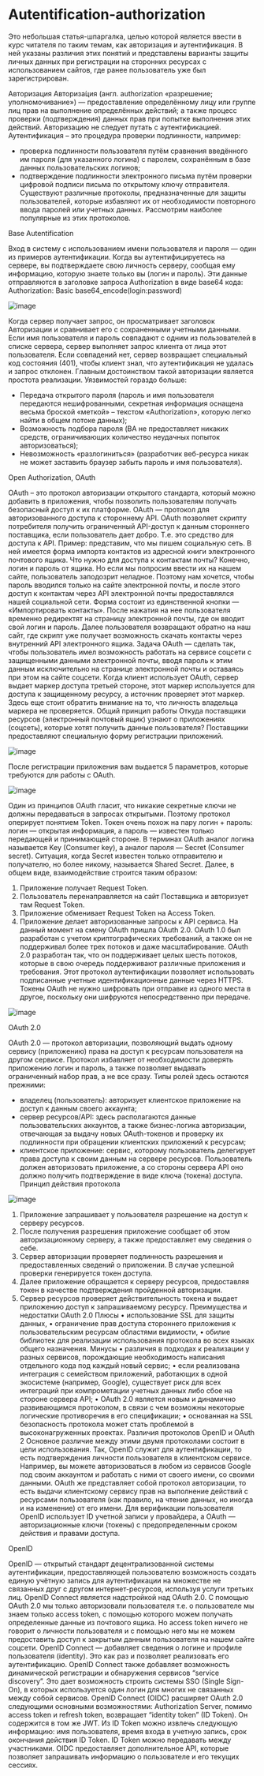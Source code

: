 # Autentification-authorization

Это небольшая статья-шпаргалка, целью которой является ввести в курс читателя по таким темам, как авторизация и аутентификация. В ней указаны различия этих понятий и представлены варианты защиты личных данных при регистрации на сторонних ресурсах с использованием сайтов, где ранее пользователь уже был зарегистрирован.

Авторизация
Авториза́ция (англ. authorization «разрешение; уполномочивание») — предоставление определённому лицу или группе лиц прав на выполнение определённых действий; а также процесс проверки (подтверждения) данных прав при попытке выполнения этих действий. 
Авторизацию не следует путать с аутентификацией.
Аутентификация – это процедура проверки подлинности, например:
- проверка подлинности пользователя путём сравнения введённого им пароля (для указанного логина) с паролем, сохранённым в базе данных пользовательских логинов;
- подтверждение подлинности электронного письма путём проверки цифровой подписи письма по открытому ключу отправителя.
Существуют различные протоколы, предназначенные для защиты пользователей, которые избавляют их от необходимости повторного ввода паролей или учетных данных. Рассмотрим наиболее популярные из этих протоколов.

Base Autentification

Вход в систему с использованием имени пользователя и пароля — один из примеров аутентификации. Когда вы аутентифицируетесь на сервере, вы подтверждаете свою личность серверу, сообщая ему информацию, которую знаете только вы (логин и пароль). Эти данные отправляются в заголовке запроса Authorization в виде base64 кода: 
Authorization: Basic base64_encode(login:password)

![image](https://github.com/MariyaKustova/Autentification-authorization/assets/58948550/1d8cd403-2b88-48c3-afcb-c8474017af29)

Когда сервер получает запрос, он просматривает заголовок Авторизации и сравнивает его с сохраненными учетными данными. Если имя пользователя и пароль совпадают с одним из пользователей в списке сервера, сервер выполняет запрос клиента от лица этот пользователя. Если совпадений нет, сервер возвращает специальный код состояния (401), чтобы клиент знал, что аутентификация не удалась и запрос отклонен.
Главным достоинством такой авторизации является простота реализации.
Уязвимостей гораздо больше:
- Передача открытого пароля (пароль и имя пользователя передаются нешифрованными, секретная информация оснащена весьма броской «меткой» – текстом «Authorization», которую легко найти в общем потоке данных);
- Возможность подбора пароля (BA не предоставляет никаких средств, ограничивающих количество неудачных попыток авторизоваться);
- Невозможность «разлогиниться» (разработчик веб-ресурса никак не может заставить браузер забыть пароль и имя пользователя).

Open Authorization, OAuth

OAuth – это протокол авторизации открытого стандарта, который можно добавить в приложения, чтобы позволить пользователям получать безопасный доступ к их платформе.
OAuth — протокол для авторизованного доступа к стороннему API. OAuth позволяет скрипту потребителя получить ограниченный API-доступ к данным стороннего поставщика, если пользователь дает добро. Т.е. это средство для доступа к API.
Пример: представим, что мы пишем социальную сеть. В ней имеется форма импорта контактов из адресной книги электронного почтового ящика. Что нужно для доступа к контактам почты? Конечно, логин и пароль от ящика. Но если мы попросим ввести их на нашем сайте, пользователь заподозрит неладное. Поэтому нам хочется, чтобы пароль вводился только на сайте электронной почты, и после этого доступ к контактам через API электронной почты предоставлялся нашей социальной сети.
Форма состоит из единственной кнопки — «Импортировать контакты». После нажатия на нее пользователя временно редиректят на страницу электронной почты, где он вводит свой логин и пароль. Далее пользователя возвращают обратно на наш сайт, где скрипт уже получает возможность скачать контакты через внутренний API электронного ящика.
Задача OAuth — сделать так, чтобы пользователь имел возможность работать на сервисе соцсети с защищенными данными электронной почты, вводя пароль к этим данным исключительно на странице электронной почты и оставаясь при этом на сайте соцсети.
Когда клиент использует OAuth, сервер выдает маркер доступа третьей стороне, этот маркер используется для доступа к защищенному ресурсу, а источник проверяет этот маркер. Здесь еще стоит обратить внимание на то, что личность владельца маркера не проверяется.
Общий принцип работы
Откуда поставщики ресурсов (электронный почтовый ящик) узнают о приложениях (соцсеть), которые хотят получить данные пользователя? Поставщики предоставляют специальную форму регистрации приложений.

![image](https://github.com/MariyaKustova/Autentification-authorization/assets/58948550/34c63002-1c41-4293-b851-cd7ad521647d) 

После регистрации приложения вам выдается 5 параметров, которые требуются для работы с OAuth.

![image](https://github.com/MariyaKustova/Autentification-authorization/assets/58948550/fe854586-36b2-47ce-a789-e701d8cf2211)

Один из принципов OAuth гласит, что никакие секретные ключи не должны передаваться в запросах открытыми. Поэтому протокол оперирует понятием Token. Токен очень похож на пару логин + пароль: логин — открытая информация, а пароль — известен только передающей и принимающей стороне. В терминах OAuth аналог логина называется Key (Consumer key), а аналог пароля — Secret (Consumer secret). Ситуация, когда Secret известен только отправителю и получателю, но более никому, называется Shared Secret.
Далее, в общем виде, взаимодействие строится таким образом:
1.	Приложение получает Request Token.
2.	Пользователь перенаправляется на сайт Поставщика и авторизует там Request Token.
3.	Приложение обменивает Request Token на Access Token.
4.	Приложение делает авторизованные запросы к API сервиса.
На данный момент на смену OAuth пришла OAuth 2.0. OAuth 1.0 был разработан с учетом криптографических требований, а также он не поддерживал более трех потоков и даже масштабирование. OAuth 2.0 разработан так, что он поддерживает целых шесть потоков, которые в свою очередь поддерживают различные приложения и требования. Этот протокол аутентификации позволяет использовать подписанные учетные идентификационные данные через HTTPS. Токены OAuth не нужно шифровать при отправке из одного места в другое, поскольку они шифруются непосредственно при передаче.

![image](https://github.com/MariyaKustova/Autentification-authorization/assets/58948550/b24c3983-9306-41ce-ae80-0f5c1ff97d4d)

OAuth 2.0

OAuth 2.0 — протокол авторизации, позволяющий выдать одному сервису (приложению) права на доступ к ресурсам пользователя на другом сервисе. Протокол избавляет от необходимости доверять приложению логин и пароль, а также позволяет выдавать ограниченный набор прав, а не все сразу.
Типы ролей здесь остаются прежними:
- владелец (пользователь): авторизует клиентское приложение на доступ к данным своего аккаунта;
- сервер ресурсов/API: здесь располагаются данные пользовательских аккаунтов, а также бизнес-логика авторизации, отвечающая за выдачу новых OAuth-токенов и проверку их подлинности при обращении клиентских приложений к ресурсам;
- клиентское приложение: сервис, которому пользователь делегирует права доступа к своим данным на сервере ресурсов. Пользователь должен авторизовать приложение, а со стороны сервера API оно должно получить подтверждение в виде ключа (токена) доступа.
Принцип действия протокола

![image](https://github.com/MariyaKustova/Autentification-authorization/assets/58948550/44c21bfb-f2ba-419e-bda6-5328dacc7152)

1.	Приложение запрашивает у пользователя разрешение на доступ к серверу ресурсов.
2.	После получения разрешения приложение сообщает об этом авторизационному серверу, а также предоставляет ему сведения о себе.
3.	Сервер авторизации проверяет подлинность разрешения и предоставленных сведений о приложении. В случае успешной проверки генерируется токен доступа.
4.	Далее приложение обращается к серверу ресурсов, предоставляя токен в качестве подтверждения пройденной авторизации.
5.	Сервер ресурсов проверяет действительность токена и выдает приложению доступ к запрашиваемому ресурсу.
Преимущества и недостатки OAuth 2.0
Плюсы
•	использование SSL для защиты данных,
•	ограничение прав доступа стороннего приложения к пользовательским ресурсам областями видимости,
•	обилие библиотек для реализации использования протокола во всех языках общего назначения.
Минусы
•	различия в подходах к реализации у разных сервисов, порождающие необходимость написания отдельного кода под каждый новый сервис;
•	если реализована интеграция с семейством приложений, работающих в одной экосистеме (например, Google), существует риск для всех интеграций при компрометации учетных данных либо сбое на стороне сервера API;
•	OAuth 2.0 является новым и динамично развивающимся протоколом, в связи с чем возможны некоторые логические противоречия в его спецификации;
•	основанная на SSL безопасность протокола может стать проблемой в высоконагруженных проектах.
Различия протоколов OpenID и OAuth 2
Основное различие между этими двумя протоколами состоит в цели использования. Так, OpenID служит для аутентификации, то есть подтверждения личности пользователя в клиентском сервисе. Например, вы можете авторизоваться в любом из сервисов Google под своим аккаунтом и работать с ними от своего имени, со своими данными. OAuth же представляет собой протокол авторизации, то есть выдачи клиентскому сервису прав на выполнение действий с ресурсами пользователя (как правило, на чтение данных, но иногда и на изменение) от его имени. 
Для верификации пользователя OpenID использует ID учетной записи у провайдера, а OAuth — авторизационные ключи (токены) с предопределенным сроком действия и правами доступа. 

OpenID

OpenID — открытый стандарт децентрализованной системы аутентификации, предоставляющей пользователю возможность создать единую учётную запись для аутентификации на множестве не связанных друг с другом интернет-ресурсов, используя услуги третьих лиц.
OpenID Connect является надстройкой над OAuth 2.0. C помощью OAuth 2.0 мы только авторизовали пользователя т.е. о пользователе мы знаем только access token, с помощью которого можем получать определенные данные из почтового ящика. Но access token ничего не говорит о личности пользователя и с помощью него мы не можем предоставить доступ к закрытым данным пользователя на нашем сайте соцсети. OpenID Connect — добавляет сведения о логине и профиле пользователя (identity). Это как раз и позволяет реализовать его аутентификацию.
OpenID Connect также добавляет возможность динамической регистрации и обнаружения сервисов “service discovery”. Это дает возможность строить системы SSO (Single Sign-On), в которых используется один логин для многих не связанных между собой сервисов.
OpenID Connect (OIDC) расширяет OAuth 2.0 следующими основными возможностями:
Authorization Server, помимо access token и refresh token, возвращает “identity token” (ID Token). Он содержится в том же JWT. Из ID Token можно извлечь следующую информацию: имя пользователя, время входа в учетную запись, срок окончания действия ID Token. ID Token можно передавать между участниками.
OIDC предоставляет дополнительное API, которые позволяет запрашивать информацию о пользователе и его текущих сессиях.
